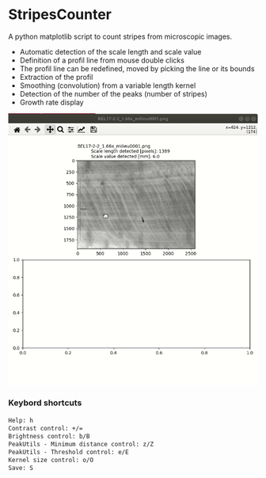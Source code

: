 # StripesCounter

A python matplotlib script to count stripes from microscopic images.

 * Automatic detection of the scale length and scale value
 * Definition of a profil line from mouse double clicks
 * The profil line can be redefined, moved by picking the line or its bounds
 * Extraction of the profil
 * Smoothing (convolution) from a variable length kernel
 * Detection of the number of the peaks (number of stripes)
 * Growth rate display

![ScreenShot](StripesCounter.gif)  

### Keybord shortcuts

```
Help: h
Contrast control: +/=
Brightness control: b/B
PeakUtils - Minimum distance control: z/Z
PeakUtils - Threshold control: e/E
Kernel size control: o/O
Save: S
```
